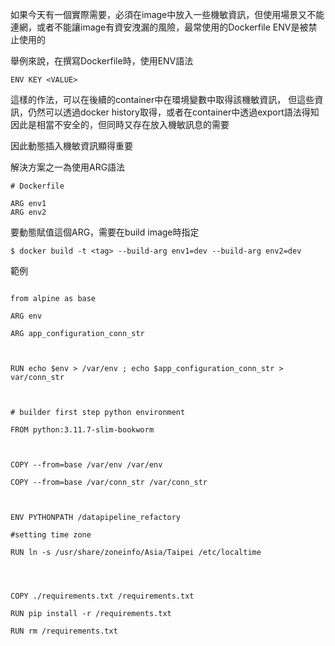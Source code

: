 如果今天有一個實際需要，必須在image中放入一些機敏資訊，但使用場景又不能連網，或者不能讓image有資安洩漏的風險，最常使用的Dockerfile ENV是被禁止使用的

舉例來說，在撰寫Dockerfile時，使用ENV語法
```
ENV KEY <VALUE>
```

這樣的作法，可以在後續的container中在環境變數中取得該機敏資訊，
但這些資訊，仍然可以透過docker history取得，或者在container中透過export語法得知
因此是相當不安全的，但同時又存在放入機敏訊息的需要

因此動態插入機敏資訊顯得重要

解決方案之一為使用ARG語法

```
# Dockerfile

ARG env1
ARG env2

```

要動態賦值這個ARG，需要在build image時指定

```
$ docker build -t <tag> --build-arg env1=dev --build-arg env2=dev
```



範例
```

from alpine as base

ARG env

ARG app_configuration_conn_str

  

RUN echo $env > /var/env ; echo $app_configuration_conn_str > var/conn_str

  

# builder first step python environment

FROM python:3.11.7-slim-bookworm

  

COPY --from=base /var/env /var/env

COPY --from=base /var/conn_str /var/conn_str

  

ENV PYTHONPATH /datapipeline_refactory

#setting time zone

RUN ln -s /usr/share/zoneinfo/Asia/Taipei /etc/localtime

  
  

COPY ./requirements.txt /requirements.txt

RUN pip install -r /requirements.txt

RUN rm /requirements.txt
```